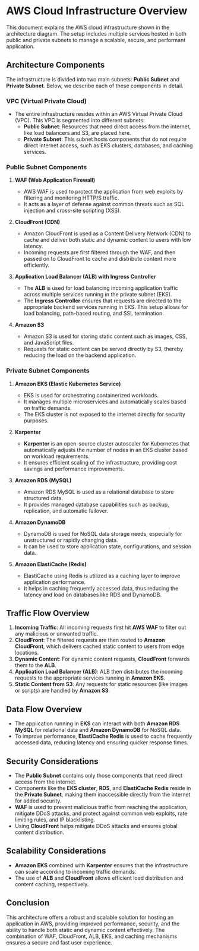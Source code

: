 # AWS Cloud Infrastructure Overview

This document explains the AWS cloud infrastructure shown in the architecture diagram. The setup includes multiple services hosted in both public and private subnets to manage a scalable, secure, and performant application.

## Architecture Components

The infrastructure is divided into two main subnets: **Public Subnet** and **Private Subnet**. Below, we describe each of these components in detail.

### VPC (Virtual Private Cloud)

- The entire infrastructure resides within an AWS Virtual Private Cloud (VPC). This VPC is segmented into different subnets:
    - **Public Subnet**: Resources that need direct access from the internet, like load balancers and S3, are placed here.
    - **Private Subnet**: This subnet hosts components that do not require direct internet access, such as EKS clusters, databases, and caching services.

### Public Subnet Components

1. **WAF (Web Application Firewall)**
    - AWS WAF is used to protect the application from web exploits by filtering and monitoring HTTP/S traffic.
    - It acts as a layer of defense against common threats such as SQL injection and cross-site scripting (XSS).

2. **CloudFront (CDN)**
    - Amazon CloudFront is used as a Content Delivery Network (CDN) to cache and deliver both static and dynamic content to users with low latency.
    - Incoming requests are first filtered through the WAF, and then passed on to CloudFront to cache and distribute content more efficiently.

3. **Application Load Balancer (ALB) with Ingress Controller**
    - The **ALB** is used for load balancing incoming application traffic across multiple services running in the private subnet (EKS).
    - The **Ingress Controller** ensures that requests are directed to the appropriate backend services running in EKS. This setup allows for load balancing, path-based routing, and SSL termination.

4. **Amazon S3**
    - Amazon S3 is used for storing static content such as images, CSS, and JavaScript files.
    - Requests for static content can be served directly by S3, thereby reducing the load on the backend application.

### Private Subnet Components

1. **Amazon EKS (Elastic Kubernetes Service)**
    - EKS is used for orchestrating containerized workloads.
    - It manages multiple microservices and automatically scales based on traffic demands.
    - The EKS cluster is not exposed to the internet directly for security purposes.

2. **Karpenter**
    - **Karpenter** is an open-source cluster autoscaler for Kubernetes that automatically adjusts the number of nodes in an EKS cluster based on workload requirements.
    - It ensures efficient scaling of the infrastructure, providing cost savings and performance improvements.

3. **Amazon RDS (MySQL)**
    - Amazon RDS MySQL is used as a relational database to store structured data.
    - It provides managed database capabilities such as backup, replication, and automatic failover.

4. **Amazon DynamoDB**
    - DynamoDB is used for NoSQL data storage needs, especially for unstructured or rapidly changing data.
    - It can be used to store application state, configurations, and session data.

5. **Amazon ElastiCache (Redis)**
    - ElastiCache using Redis is utilized as a caching layer to improve application performance.
    - It helps in caching frequently accessed data, thus reducing the latency and load on databases like RDS and DynamoDB.

## Traffic Flow Overview

1. **Incoming Traffic**: All incoming requests first hit **AWS WAF** to filter out any malicious or unwanted traffic.
2. **CloudFront**: The filtered requests are then routed to **Amazon CloudFront**, which delivers cached static content to users from edge locations.
3. **Dynamic Content**: For dynamic content requests, **CloudFront** forwards them to the **ALB**.
4. **Application Load Balancer (ALB)**: ALB then distributes the incoming requests to the appropriate services running in **Amazon EKS**.
5. **Static Content from S3**: Any requests for static resources (like images or scripts) are handled by **Amazon S3**.

## Data Flow Overview

- The application running in **EKS** can interact with both **Amazon RDS MySQL** for relational data and **Amazon DynamoDB** for NoSQL data.
- To improve performance, **ElastiCache Redis** is used to cache frequently accessed data, reducing latency and ensuring quicker response times.

## Security Considerations

- The **Public Subnet** contains only those components that need direct access from the internet.
- Components like the **EKS cluster**, **RDS**, and **ElastiCache Redis** reside in the **Private Subnet**, making them inaccessible directly from the internet for added security.
- **WAF** is used to prevent malicious traffic from reaching the application, mitigate DDoS attacks, and protect against common web exploits, rate limiting rules, and IP blacklisting.
- Using **CloudFront** helps mitigate DDoS attacks and ensures global content distribution.

## Scalability Considerations

- **Amazon EKS** combined with **Karpenter** ensures that the infrastructure can scale according to incoming traffic demands.
- The use of **ALB** and **CloudFront** allows efficient load distribution and content caching, respectively.

## Conclusion

This architecture offers a robust and scalable solution for hosting an application in AWS, providing improved performance, security, and the ability to handle both static and dynamic content effectively. The combination of WAF, CloudFront, ALB, EKS, and caching mechanisms ensures a secure and fast user experience.

